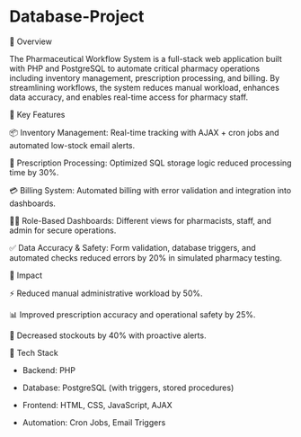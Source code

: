 # Database-Project
🔹 Overview

The Pharmaceutical Workflow System is a full-stack web application built with PHP and PostgreSQL to automate critical pharmacy operations including inventory management, prescription processing, and billing. By streamlining workflows, the system reduces manual workload, enhances data accuracy, and enables real-time access for pharmacy staff.

🔹 Key Features

📦 Inventory Management: Real-time tracking with AJAX + cron jobs and automated low-stock email alerts.

💊 Prescription Processing: Optimized SQL storage logic reduced processing time by 30%.

💳 Billing System: Automated billing with error validation and integration into dashboards.

👨‍⚕️ Role-Based Dashboards: Different views for pharmacists, staff, and admin for secure operations.

✅ Data Accuracy & Safety: Form validation, database triggers, and automated checks reduced errors by 20% in simulated pharmacy testing.


🔹 Impact

⚡ Reduced manual administrative workload by 50%.

📊 Improved prescription accuracy and operational safety by 25%.

🔔 Decreased stockouts by 40% with proactive alerts.


🔹 Tech Stack

* Backend: PHP

* Database: PostgreSQL (with triggers, stored procedures)

* Frontend: HTML, CSS, JavaScript, AJAX

* Automation: Cron Jobs, Email Triggers
